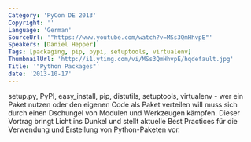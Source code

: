 ```yaml
---
Category: 'PyCon DE 2013'
Copyright: ''
Language: 'German'
SourceUrl: '"https://www.youtube.com/watch?v=MSs3QmHhvpE"'
Speakers: [Daniel Hepper]
Tags: [packaging, pip, pypi, setuptools, virtualenv]
ThumbnailUrl: 'http://i1.ytimg.com/vi/MSs3QmHhvpE/hqdefault.jpg'
Title: '"Python Packages"'
date: '2013-10-17'
---
```

setup.py, PyPI, easy_install, pip, distutils, setuptools, virtualenv - wer ein Paket nutzen oder den eigenen Code als Paket verteilen will muss sich durch einen Dschungel von Modulen und Werkzeugen kämpfen. Dieser Vortrag bringt Licht ins Dunkel und stellt aktuelle Best Practices für die Verwendung und Erstellung von Python-Paketen vor.